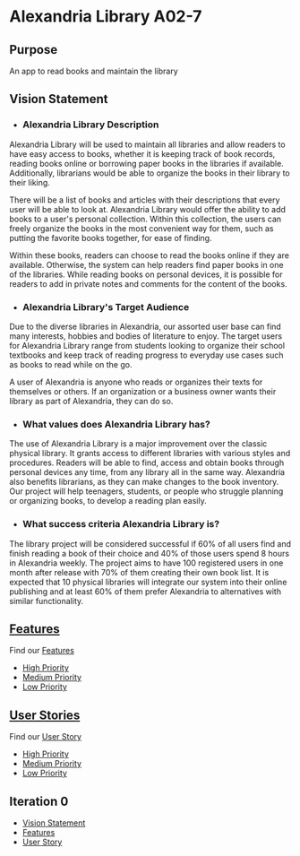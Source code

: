 # Alexandria Library A02-7

## Purpose
An app to read books and maintain the library

## Vision Statement

- ### Alexandria Library Description

Alexandria Library will be used to maintain all libraries and allow readers to have easy access to books, whether it is keeping track of book records, reading books online or borrowing paper books in the libraries if available. Additionally, librarians would be able to organize the books in their library to their liking.

There will be a list of books and articles with their descriptions that every user will be able to look at. Alexandria Library would offer the ability to add books to a user's personal collection. Within this collection, the users can freely organize the books in the most convenient way for them, such as putting the favorite books together, for ease of finding.

Within these books, readers can choose to read the books online if they are available. Otherwise, the system can help readers find paper books in one of the libraries. While reading books on personal devices, it is possible for readers to add in private notes and comments for the content of the books.

- ### Alexandria Library's Target Audience

Due to the diverse libraries in Alexandria, our assorted user base can find many interests, hobbies and bodies of literature to enjoy. The target users for Alexandria Library range from students looking to organize their school textbooks and keep track of reading progress to everyday use cases such as books to read while on the go.

A user of Alexandria is anyone who reads or organizes their texts for themselves or others. If an organization or a business owner wants their library as part of Alexandria, they can do so.

- ### What values does Alexandria Library has?
The use of Alexandria Library is a major improvement over the classic physical library. It grants access to different libraries with various styles and procedures. Readers will be able to find, access and obtain books through personal devices any time, from any library all in the same way. Alexandria also benefits librarians, as they can make changes to the book inventory. Our project will help teenagers, students, or people who struggle planning or organizing books, to develop a reading plan easily.

- ### What success criteria Alexandria Library is?
The library project will be considered successful if 60% of all users find and finish reading a book of their choice and 40% of those users spend 8 hours in Alexandria weekly. The project aims to have 100 registered users in one month after release with 70% of them creating their own book list. It is expected that 10 physical libraries will integrate our system into their online publishing and at least 60% of them prefer Alexandria to alternatives with similar functionality.


## [Features](https://code.cs.umanitoba.ca/comp3350-winter2024/alexandrialibrary/-/issues/?sort=created_date&state=opened&label_name%5B%5D=Feature&first_page_size=20)
Find our [Features](https://code.cs.umanitoba.ca/comp3350-winter2024/alexandrialibrary/-/issues/?sort=created_date&state=opened&label_name%5B%5D=Feature&first_page_size=20)
- [High Priority](https://code.cs.umanitoba.ca/comp3350-winter2024/alexandrialibrary/-/issues/?sort=created_date&state=opened&label_name%5B%5D=Feature&label_name%5B%5D=High%20Priority&first_page_size=20)
- [Medium Priority](https://code.cs.umanitoba.ca/comp3350-winter2024/alexandrialibrary/-/issues/?sort=created_date&state=opened&label_name%5B%5D=Feature&label_name%5B%5D=Medium%20Priority&first_page_size=20)
- [Low Priority](https://code.cs.umanitoba.ca/comp3350-winter2024/alexandrialibrary/-/issues/?sort=created_date&state=opened&label_name%5B%5D=Feature&label_name%5B%5D=Low%20Priority&first_page_size=20)

## [User Stories](https://code.cs.umanitoba.ca/comp3350-winter2024/alexandrialibrary/-/issues/?sort=created_date&state=opened&label_name%5B%5D=User%20Story&first_page_size=20)
Find our [User Story](https://code.cs.umanitoba.ca/comp3350-winter2024/alexandrialibrary/-/issues/?sort=created_date&state=opened&label_name%5B%5D=User%20Story&first_page_size=20)
- [High Priority](https://code.cs.umanitoba.ca/comp3350-winter2024/alexandrialibrary/-/issues/?sort=created_date&state=opened&label_name%5B%5D=User%20Story&label_name%5B%5D=High%20Priority&first_page_size=20)
- [Medium Priority](https://code.cs.umanitoba.ca/comp3350-winter2024/alexandrialibrary/-/issues/?sort=created_date&state=opened&label_name%5B%5D=User%20Story&label_name%5B%5D=Medium%20Priority&first_page_size=20)
- [Low Priority](https://code.cs.umanitoba.ca/comp3350-winter2024/alexandrialibrary/-/issues/?sort=created_date&state=opened&label_name%5B%5D=User%20Story&label_name%5B%5D=Low%20Priority&first_page_size=20)


## Iteration 0
- [Vision Statement](https://code.cs.umanitoba.ca/comp3350-winter2024/alexandrialibrary/-/blob/main/vision_statement.md?ref_type=heads)
- [Features](https://code.cs.umanitoba.ca/comp3350-winter2024/alexandrialibrary/-/issues/?sort=created_date&state=opened&label_name%5B%5D=Feature&first_page_size=20)
- [User Story](https://code.cs.umanitoba.ca/comp3350-winter2024/alexandrialibrary/-/issues/?sort=created_date&state=opened&label_name%5B%5D=User%20Story&first_page_size=20)
